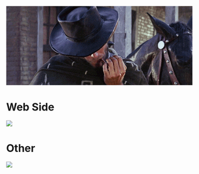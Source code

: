 <img src="./welcome.gif"/>

# Web Side 

  <a href="https://skillicons.dev">
    <img src="https://skillicons.dev/icons?i=html,css,bootstrap,jquery,javascript,vscode,mongodb,typescript,nodejs,react, mern" />
  </a>

 # Other

   <a href="https://skillicons.dev">
    <img src="https://skillicons.dev/icons?i=cpp" />
  </a>
